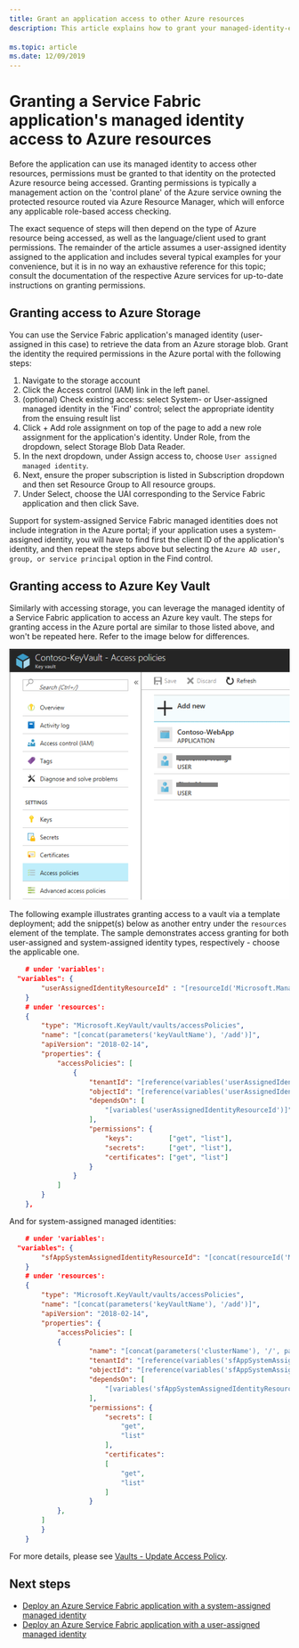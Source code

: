 ```yaml
---
title: Grant an application access to other Azure resources
description: This article explains how to grant your managed-identity-enabled Service Fabric application access to other Azure resources supporting Azure Active Directory-based authentication.

ms.topic: article
ms.date: 12/09/2019
---
```


# Granting a Service Fabric application's managed identity access to Azure resources

Before the application can use its managed identity to access other resources, permissions must be granted to that identity on the protected Azure resource being accessed. Granting permissions is typically a management action on the 'control plane' of the Azure service owning the protected resource routed via Azure Resource Manager, which will enforce any applicable role-based access checking.

The exact sequence of steps will then depend on the type of Azure resource being accessed, as well as the language/client used to grant permissions. The remainder of the article assumes a user-assigned identity assigned to the application and includes several typical examples for your convenience, but it is in no way an exhaustive reference for this topic; consult the documentation of the respective Azure services for up-to-date instructions on granting permissions.  

## Granting access to Azure Storage
You can use the Service Fabric application's managed identity (user-assigned in this case) to retrieve the data from an Azure storage blob. Grant the identity the required permissions in the Azure portal with the following steps:

1. Navigate to the storage account
2. Click the Access control (IAM) link in the left panel.
3. (optional) Check existing access: select System- or User-assigned managed identity in the 'Find' control; select the appropriate identity from the ensuing result list
4. Click + Add role assignment on top of the page to add a new role assignment for the application's identity.
Under Role, from the dropdown, select Storage Blob Data Reader.
5. In the next dropdown, under Assign access to, choose `User assigned managed identity`.
6. Next, ensure the proper subscription is listed in Subscription dropdown and then set Resource Group to All resource groups.
7. Under Select, choose the UAI corresponding to the Service Fabric application and then click Save.

Support for system-assigned Service Fabric managed identities does not include integration in the Azure portal; if your application uses a system-assigned identity, you will have to find first the client ID of the application's identity, and then repeat the steps above but selecting the `Azure AD user, group, or service principal` option in the Find control.

## Granting access to Azure Key Vault
Similarly with accessing storage, you can leverage the managed identity of a Service Fabric application to access an Azure key vault. The steps for granting access in the Azure portal are similar to those listed above, and won't be repeated here. Refer to the image below for differences.

![Key Vault access policy](../key-vault/media/vs-secure-secret-appsettings/add-keyvault-access-policy.png)

The following example illustrates granting access to a vault via a template deployment; add the snippet(s) below as another entry under the `resources` element of the template. The sample demonstrates access granting for both user-assigned and system-assigned identity types, respectively - choose the applicable one.

```json
	# under 'variables':
  "variables": {
		"userAssignedIdentityResourceId" : "[resourceId('Microsoft.ManagedIdentity/userAssignedIdentities/', parameters('userAssignedIdentityName'))]",
	}
	# under 'resources':
	{
		"type": "Microsoft.KeyVault/vaults/accessPolicies",
		"name": "[concat(parameters('keyVaultName'), '/add')]",
		"apiVersion": "2018-02-14",
		"properties": {
			"accessPolicies": [
				{
					"tenantId": "[reference(variables('userAssignedIdentityResourceId'), '2018-11-30').tenantId]",
					"objectId": "[reference(variables('userAssignedIdentityResourceId'), '2018-11-30').principalId]",
					"dependsOn": [
						"[variables('userAssignedIdentityResourceId')]"
					],
					"permissions": {
						"keys":         ["get", "list"],
						"secrets":      ["get", "list"],
						"certificates": ["get", "list"]
					}
				}
			]
		}
	},
```
And for system-assigned managed identities:
```json
	# under 'variables':
  "variables": {
		"sfAppSystemAssignedIdentityResourceId": "[concat(resourceId('Microsoft.ServiceFabric/clusters/applications/', parameters('clusterName'), parameters('applicationName')), '/providers/Microsoft.ManagedIdentity/Identities/default')]"
	}
	# under 'resources':
	{
		"type": "Microsoft.KeyVault/vaults/accessPolicies",
		"name": "[concat(parameters('keyVaultName'), '/add')]",
		"apiVersion": "2018-02-14",
		"properties": {
			"accessPolicies": [
			{
					"name": "[concat(parameters('clusterName'), '/', parameters('applicationName'))]",
					"tenantId": "[reference(variables('sfAppSystemAssignedIdentityResourceId'), '2018-11-30').tenantId]",
					"objectId": "[reference(variables('sfAppSystemAssignedIdentityResourceId'), '2018-11-30').principalId]",
					"dependsOn": [
						"[variables('sfAppSystemAssignedIdentityResourceId')]"
					],
					"permissions": {
						"secrets": [
							"get",
							"list"
						],
						"certificates": 
						[
							"get", 
							"list"
						]
					}
			},
		]
		}
	}
```

For more details, please see [Vaults - Update Access Policy](/rest/api/keyvault/vaults/updateaccesspolicy).

## Next steps
* [Deploy an Azure Service Fabric application with a system-assigned managed identity](./how-to-deploy-service-fabric-application-system-assigned-managed-identity.md)
* [Deploy an Azure Service Fabric application with a user-assigned managed identity](./how-to-deploy-service-fabric-application-user-assigned-managed-identity.md)
